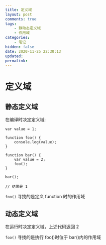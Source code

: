 ```yaml
---
title: 定义域
layout: post
comments: true
tags:
    - 静动态定义域
    - 作用域
categories:
    - 笔记
hidden: false
date: 2020-11-25 22:30:13
updated:
permalink:
---
```


# 定义域

## 静态定义域

在编译时决定定义域:

<!-- more -->

```
var value = 1;

function foo() {
    console.log(value);
}

function bar() {
    var value = 2;
    foo();
}

bar();

// 结果是 1
```

`foo()` 寻找的是定义 function 时的作用域

## 动态定义域

在运行时决定定义域，上述代码返回 2

`foo()` 寻找的是执行 foo()时位于 bar()内的作用域

